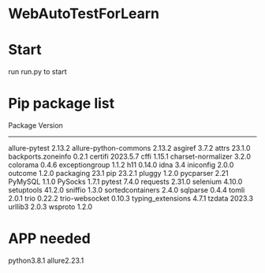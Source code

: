 # WebAutoTestForLearn
# Start
run run.py to start
# Pip package list
Package               Version
--------------------- --------
allure-pytest         2.13.2
allure-python-commons 2.13.2
asgiref               3.7.2
attrs                 23.1.0
backports.zoneinfo    0.2.1
certifi               2023.5.7
cffi                  1.15.1
charset-normalizer    3.2.0
colorama              0.4.6
exceptiongroup        1.1.2
h11                   0.14.0
idna                  3.4
iniconfig             2.0.0
outcome               1.2.0
packaging             23.1
pip                   23.2.1
pluggy                1.2.0
pycparser             2.21
PyMySQL               1.1.0
PySocks               1.7.1
pytest                7.4.0
requests              2.31.0
selenium              4.10.0
setuptools            41.2.0
sniffio               1.3.0
sortedcontainers      2.4.0
sqlparse              0.4.4
tomli                 2.0.1
trio                  0.22.2
trio-websocket        0.10.3
typing_extensions     4.7.1
tzdata                2023.3
urllib3               2.0.3
wsproto               1.2.0 
# APP needed
python3.8.1 allure2.23.1